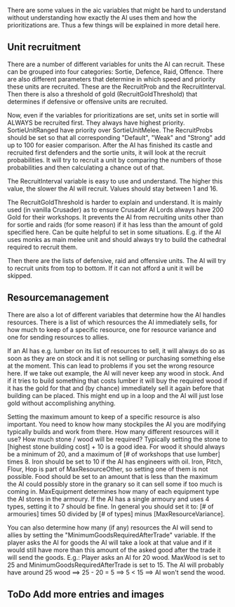 There are some values in the aic variables that might be hard to understand without understanding how exactly the AI uses them and how the prioritizations are.
Thus a few things will be explained in more detail here.


## Unit recruitment

There are a number of different variables for units the AI can recruit. These can be grouped into four categories: Sortie, Defence, Raid, Offence.
There are also different parameters that determine in which speed and priority these units are recruited. These are the RecruitProb and the RecruitInterval.
Then there is also a threshold of gold (RecruitGoldThreshold) that determines if defensive or offensive units are recruited.

Now, even if the variables for prioritizations are set, units set in sortie will ALWAYS be recruited first. They always have highest priority.
SortieUnitRanged have priority over SortieUnitMelee.
The RecruitProbs should be set so that all corresponding "Default", "Weak" and "Strong" add up to 100 for easier comparison.
After the AI has finished its castle and recruited first defenders and the sortie units, it will look at the recruit probabilities.
It will try to recruit a unit by comparing the numbers of those probabilities and then calculating a chance out of that.

The RecruitInterval variable is easy to use and understand. The higher this value, the slower the AI will recruit. Values should stay between 1 and 16.

The RecruitGoldThreshold is harder to explain and understand. It is mainly used (in vanilla Crusader) as to ensure Crusader AI Lords always have 
200 Gold for their workshops.
It prevents the AI from recruiting units other than for sortie and raids (for some reason) if it has less than the amount of gold specified here. Can be 
quite helpful to set in some situations. E.g. if the AI uses monks as main melee unit and should always try to build the cathedral required to recruit them.


Then there are the lists of defensive, raid and offensive units. The AI will try to recruit units from top to bottom. If it can not afford a unit it will be skipped. 


## Resourcemanagement

There are also a lot of different variables that determine how the AI handles resources. There is a list of which resources the AI immediately sells, for 
how much to keep of a specific resource, one for resource variance and one for sending resources to allies.

If an AI has e.g. lumber on its list of resources to sell, it will always do so as soon as they are on stock and it is not selling or purchasing something else 
at the moment. This can lead to problems if you set the wrong resource here. If we take out example, the AI will never keep any wood in stock. And if it tries to 
build something that costs lumber it will buy the required wood if it has the gold for that and (by chance) immediately sell it again before that building can be placed. 
This might end up in a loop and the AI will just lose gold without accomplishing anything.

Setting the maximum amount to keep of a specific resource is also important. You need to know how many stockpiles the AI you are modifying typically builds and work from there.
How many different resources will it use? How much stone / wood will be required? Typically setting the stone to [highest stone building cost] + 10 is a good idea. For wood it should 
always be a minimum of 20, and a maximum of [# of workshops that use lumber] times 8. Iron should be set to 10 if the AI has engineers with oil.
Iron, Pitch, Flour, Hop is part of MaxResourceOther, so setting one of them is not possible. 
Food should be set to an amount that is less than the maximum the AI could possibly store in the granary so it can sell some if too much is coming in. 
MaxEquipment determines how many of each equipment type the AI stores in the armoury. If the AI has a single armoury and uses 4 types, setting it to 7 should be fine. In general you 
should set it to: [# of armouries] times 50 divided by [# of types] minus [MaxResourceVariance].

You can also determine how many (if any) resources the AI will send to allies by setting the "MinimumGoodsRequiredAfterTrade" variable. If the player asks the AI for goods the AI will 
take a look at that value and if it would still have more than this amount of the asked good after the trade it will send the goods. E.g.: Player asks an AI for 20 wood. MaxWood is set to 
25 and MinimumGoodsRequiredAfterTrade is set to 15. The AI will probably have around 25 wood    ==>    25 - 20 = 5    ==>    5 < 15    ==>    AI won't send the wood.



## ToDo Add more entries and images